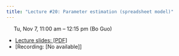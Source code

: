 ```yaml
---
title: "Lecture #20: Parameter estimation (spreadsheet model)"
---
```


&nbsp;&nbsp;&nbsp;&nbsp;&nbsp;Tu, Nov 7, 11:00 am – 12:15 pm (Bo Guo)

- [Lecture slides: [PDF]](../assets/lecture_slides/Lecture_20_(11-7-2023).pdf) 
- [Recording: [No available]]
